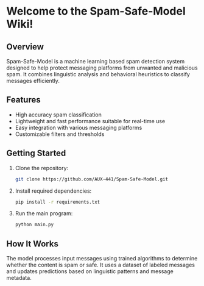 # Welcome to the Spam-Safe-Model Wiki!

## Overview
Spam-Safe-Model is a machine learning based spam detection system designed to help protect messaging platforms from unwanted and malicious spam. It combines linguistic analysis and behavioral heuristics to classify messages efficiently.

## Features
- High accuracy spam classification
- Lightweight and fast performance suitable for real-time use
- Easy integration with various messaging platforms
- Customizable filters and thresholds

## Getting Started
1. Clone the repository:
    ```bash
    git clone https://github.com/AUX-441/Spam-Safe-Model.git
    ```
2. Install required dependencies:
    ```bash
    pip install -r requirements.txt
    ```
3. Run the main program:
    ```bash
    python main.py
    ```

## How It Works
The model processes input messages using trained algorithms to determine whether the content is spam or safe. It uses a dataset of labeled messages and updates predictions based on linguistic patterns and message metadata.
